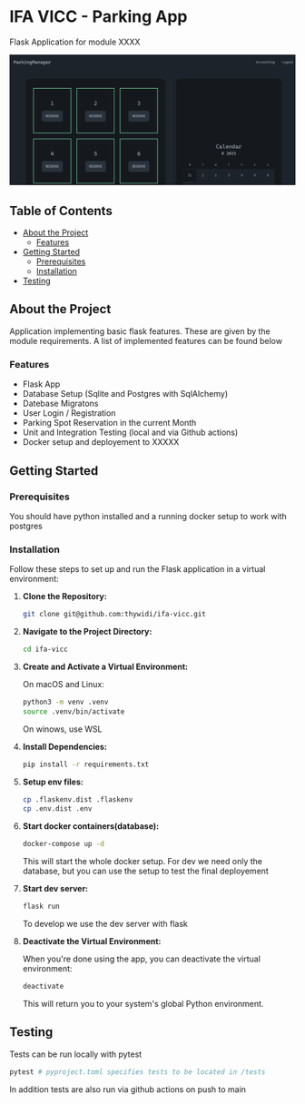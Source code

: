 # IFA VICC - Parking App

Flask Application for module XXXX

![Project Screenshot](doc/screenshot.png) <!-- If applicable -->

## Table of Contents

- [About the Project](#about-the-project)
  - [Features](#features)
- [Getting Started](#getting-started)
  - [Prerequisites](#prerequisites)
  - [Installation](#installation)
- [Testing](#testing)

## About the Project

Application implementing basic flask features. These are given by the module requirements. A list of implemented features can be found below

### Features

- Flask App
- Database Setup (Sqlite and Postgres with SqlAlchemy)
- Datebase Migratons
- User Login / Registration
- Parking Spot Reservation in the current Month
- Unit and Integration Testing (local and via Github actions)
- Docker setup and deployement to XXXXX

## Getting Started

### Prerequisites

You should have python installed and a running docker setup to work with postgres

### Installation

Follow these steps to set up and run the Flask application in a virtual environment:

1. **Clone the Repository:**

   ```bash
   git clone git@github.com:thywidi/ifa-vicc.git
   ```

2. **Navigate to the Project Directory:**

   ```bash
   cd ifa-vicc
   ```

3. **Create and Activate a Virtual Environment:**

   On macOS and Linux:

   ```bash
   python3 -m venv .venv
   source .venv/bin/activate
   ```

   On winows, use WSL

4. **Install Dependencies:**

   ```bash
   pip install -r requirements.txt
   ```

5. **Setup env files:**

   ```bash
   cp .flaskenv.dist .flaskenv
   cp .env.dist .env
   ```

6. **Start docker containers(database):**

   ```bash
   docker-compose up -d
   ```

   This will start the whole docker setup. For dev we need only the database, but you can use the setup to test the final deployement

7. **Start dev server:**

   ```bash
   flask run
   ```

   To develop we use the dev server with flask

8. **Deactivate the Virtual Environment:**

   When you're done using the app, you can deactivate the virtual environment:

   ```bash
   deactivate
   ```

   This will return you to your system's global Python environment.

## Testing

Tests can be run locally with pytest

```bash
pytest # pyproject.toml specifies tests to be located in /tests
```

In addition tests are also run via github actions on push to main
